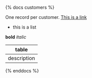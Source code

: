 {% docs customers %}

One record per customer.
[This is a link](google.com)

- this is a list

**bold** _italic_

|table|
|-------|
|description|

{% enddocs %}